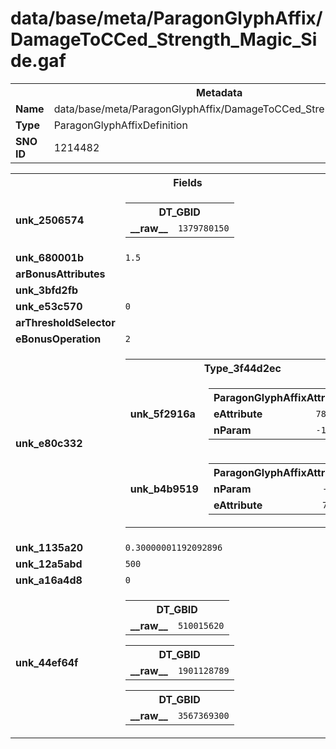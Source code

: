 <h1>data/base/meta/ParagonGlyphAffix/DamageToCCed_Strength_Magic_Side.gaf</h1><table><tr><th colspan="100%">Metadata</th></tr><tr><td><b>Name</b></td><td>data/base/meta/ParagonGlyphAffix/DamageToCCed_Strength_Magic_Side.gaf</td></tr><tr><td><b>Type</b></td><td>ParagonGlyphAffixDefinition</td></tr><tr><td><b>SNO ID</b></td><td>1214482</td></tr></table>

<table><tr><th colspan="100%">Fields</th></tr><tr><td><b>unk_2506574</b></td><td><table><tr><th colspan="100%">DT_GBID</th></tr><tr><td><b>__raw__</b></td><td><code>1379780150</code></td></tr></table>

</td></tr><tr><td><b>unk_680001b</b></td><td><code>1.5</code></td></tr><tr><td><b>arBonusAttributes</b></td><td></td></tr><tr><td><b>unk_3bfd2fb</b></td><td></td></tr><tr><td><b>unk_e53c570</b></td><td><code>0</code></td></tr><tr><td><b>arThresholdSelector</b></td><td></td></tr><tr><td><b>eBonusOperation</b></td><td><code>2</code></td></tr><tr><td><b>unk_e80c332</b></td><td><table><tr><th colspan="100%">Type_3f44d2ec</th></tr><tr><td><b>unk_5f2916a</b></td><td><table><tr><th colspan="100%">ParagonGlyphAffixAttribute</th></tr><tr><td><b>eAttribute</b></td><td><code>789</code></td></tr><tr><td><b>nParam</b></td><td><code>-1</code></td></tr></table>

</td></tr><tr><td><b>unk_b4b9519</b></td><td><table><tr><th colspan="100%">ParagonGlyphAffixAttribute</th></tr><tr><td><b>nParam</b></td><td><code>-1</code></td></tr><tr><td><b>eAttribute</b></td><td><code>7</code></td></tr></table>

</td></tr></table>


</td></tr><tr><td><b>unk_1135a20</b></td><td><code>0.30000001192092896</code></td></tr><tr><td><b>unk_12a5abd</b></td><td><code>500</code></td></tr><tr><td><b>unk_a16a4d8</b></td><td><code>0</code></td></tr><tr><td><b>unk_44ef64f</b></td><td><table><tr><th colspan="100%">DT_GBID</th></tr><tr><td><b>__raw__</b></td><td><code>510015620</code></td></tr></table>


<table><tr><th colspan="100%">DT_GBID</th></tr><tr><td><b>__raw__</b></td><td><code>1901128789</code></td></tr></table>


<table><tr><th colspan="100%">DT_GBID</th></tr><tr><td><b>__raw__</b></td><td><code>3567369300</code></td></tr></table>


</td></tr></table>

